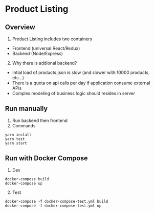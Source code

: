 # Product Listing

## Overview
1. Product Listing includes two containers   
+ Frontend (universal React/Redux)   
+ Backend (Node/Express)   
2. Why there is addional backend?   
+ Intial load of products.json is slow (and slower with 10000 products, etc...)  
+ There is a quota on api calls per day if application consume external APIs
+ Complex modeling of business logic should resides in server

## Run manually
1. Run backend then frontend  
2. Commands   
```
yarn install
yarn test
yarn start

```
## Run with Docker Compose
1. Dev   
```
docker-compose build
docker-compose up
```

2. Test    
```
docker-compose -f docker-compose-test.yml build
docker-compose -f docker-compose-test.yml up
```



